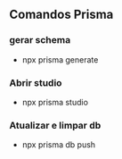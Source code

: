 ##  Comandos Prisma

### gerar schema
- npx prisma generate

### Abrir studio
- npx prisma studio

### Atualizar e limpar db
- npx prisma db push